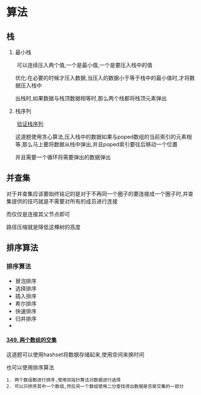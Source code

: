 # 算法

## 栈

1. 最小栈

   ​	可以连续压入两个值,一个是最小值,一个是要压入栈中的值

   ​	优化:在必要的时候才压入数据,当压入的数据小于等于栈中的最小值时,才将数据压入栈中

   出栈时,如果数据与栈顶数据相等时,那么两个栈都将栈顶元素弹出

2. 栈序列

   ​	[验证栈序列](https://leetcode-cn.com/problems/validate-stack-sequences/)

   这道题使用贪心算法,压入栈中的数据如果与poped数组的当前索引的元素相等,那么马上要将数据从栈中弹出,并且poped索引要往后移动一个位置

   并且需要一个循环将需要弹出的数据弹出

## 并查集

对于并查集应该要始终铭记的是对于不再同一个圈子的要连接成一个圈子时,并查集提供的技巧就是不需要对所有的成员进行连接

而仅仅是连接其父节点即可

路径压缩就是降低这棵树的高度

## 排序算法

### 排序算法

- 冒泡排序
- 选择排序
- 插入排序
- 希尔排序
- 快速排序
- 归并排序
- 



#### [349. 两个数组的交集](https://leetcode-cn.com/problems/intersection-of-two-arrays/)

这道题可以使用hashset将数据存储起来,使用空间来换时间

也可以使用排序算法

	1. 两个数组都进行排序,使用双指针算法对数据进行选择
 	2. 可以只排序其中一个数组,然后另一个数组使用二分查找得出数据是否是交集的一部分